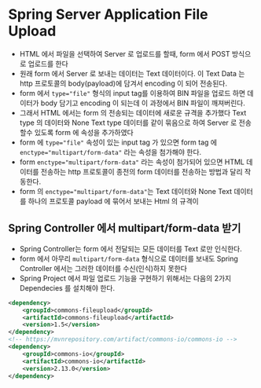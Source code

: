 # Spring Server Application File Upload
- HTML 에서 파일을 선택하여 Server 로 업로드를 할때, form 에서 POST 방식으로 업로드를 한다
- 원래 form 에서 Server 로 보내는 데이터는 Text 데이터이다. 이 Text Data 는 http 프로토콜의 body(payload)에 담겨서 encoding 이 되어 전송된다.
- form 에서 `type="file"` 형식의 input tag를 이용하여 BIN 파일을 업로드 하면 데이터가 body 담기고 encoding 이 되는데 이 과정에서 BIN 파일이 깨져버린다.
- 그래서 HTML 에서는 form 의 전송되는 데이터에 새로운 규격을 추가했다 Text type 의 데이터와 None Text type 데이터를 같이 묶음으로 하여 Server 로 전송할수 있도록 form 에 속성을 추가하였다
- form 에 `type="file"` 속성이 있는 input tag 가 있으면 form tag 에 `enctype="multipart/form-data"` 라는 속성을 첨가해야 한다.
- form `enctype="multipart/form-data"` 라는 속성이 첨가되어 있으면 HTML 데이터를 전송하는 http 프로토콜이 종전의 form 데이터를 전송하는 방법과 달리 작동한다.
- form 의 `enctype="multipart/form-data"`는 Text 데이터와 None Text 데이터를 하나의 프로토콜 payload 에 묶어서 보내는 Html 의 규격이

## Spring Controller 에서 multipart/form-data 받기
- Spring Controller는 form 에서 전달되는 모든 데이터를 Text 로만 인식한다.
- form 에서 아무리 `multipart/form-data` 형식으로 데이터를 보내도 Spring Controller 에서는 그러한 데이터를 수신(인식)하지 못한다
- Spring Project 에서 파일 업로드 기능을 구현하기 위해서는 다음의 2가지 Dependecies 를 설치해야 한다.

```xml
<dependency>
    <groupId>commons-fileupload</groupId>
    <artifactId>commons-fileupload</artifactId>
    <version>1.5</version>
</dependency>
<!-- https://mvnrepository.com/artifact/commons-io/commons-io -->
<dependency>
    <groupId>commons-io</groupId>
    <artifactId>commons-io</artifactId>
    <version>2.13.0</version>
</dependency>
```